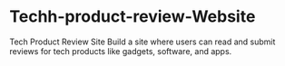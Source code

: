 # Techh-product-review-Website
Tech Product Review Site Build a site where users can read and submit reviews for tech products like gadgets, software, and apps.
